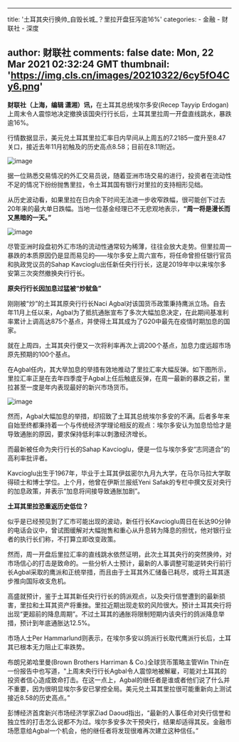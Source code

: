 
---
title: '土耳其央行换帅_自毁长城_？里拉开盘狂泻逾16%'
categories: 
    - 金融
    - 财联社
    - 深度

author: 财联社
comments: false
date: Mon, 22 Mar 2021 02:32:24 GMT
thumbnail: 'https://img.cls.cn/images/20210322/6cy5fO4Cy6.png'
---

<div>   
<div class="m-b-10"><p><strong>财联社（上海，编辑 潇湘）讯，</strong>在土耳其总统埃尔多安(Recep Tayyip Erdogan)上周末令人震惊地决定撤换该国央行行长后，土耳其里拉周一开盘直线跳水，暴跌逾16%。</p>
<p>行情数据显示，美元兑土耳其里拉汇率日内早间从上周五的7.2185一度升至8.47关口，接近去年11月初触及的历史高点8.58；目前在8.11附近。</p>
<p><img src="https://img.cls.cn/images/20210322/6cy5fO4Cy6.png" alt="image" referrerpolicy="no-referrer"></p>
<p>据一位熟悉交易情况的外汇交易员说，随着亚洲市场交易的进行，投资者在流动性不足的情况下纷纷抛售里拉，令土耳其国有银行对里拉的支持相形见绌。</p>
<p>从历史波动看，如果里拉在日内余下时间无法进一步收窄跌幅，很可能创下过去20年来的最大单日跌幅。当地一位基金经理已不无悲观地表示，<strong>“周一将是漫长而又黑暗的一天。”</strong></p>
<p><img src="https://img.cls.cn/images/20210322/lLhD9kLU01.jpg" alt="image" referrerpolicy="no-referrer"></p>
<p>尽管亚洲时段盘初外汇市场的流动性通常较为稀薄，往往会放大走势。但里拉周一暴跌的本质原因仍是显而易见的——埃尔多安上周六宣布，将任命曾担任银行官员和执政党议员的Sahap Kavcioglu出任新任央行行长，这是2019年中以来埃尔多安第三次突然撤换央行行长。</p>
<p><strong>原央行行长因加息过猛被“炒鱿鱼”</strong></p>
<p>刚刚被“炒”的土耳其原央行行长Naci Agbal对该国货币政策秉持鹰派立场。自去年11月上任以来，Agbal为了抵抗通胀宣布了多次大幅加息决定，在此期间基准利率累计上调高达875个基点，并使得土耳其成为了G20中最先在疫情时期加息的国家。</p>
<p>就在上周四，土耳其央行便又一次将利率再次上调200个基点，加息力度远超市场原先预期的100个基点。</p>
<p>在Agbal任内，其大举加息的举措有效地推动了里拉汇率大幅反弹。如下图所示，里拉汇率正是在去年四季度于Agbal上任后触底反弹，在周一最新的暴跌之前，里拉甚至一度是年内表现最好的新兴市场货币。</p>
<p><img src="https://img.cls.cn/images/20210322/rz13ew6I0P.jpg" alt="image" referrerpolicy="no-referrer"></p>
<p>然而，Agbal大幅加息的举措，却招致了土耳其总统埃尔多安的不满。后者多年来自始至终都秉持着一个与传统经济学理论相反的观点：埃尔多安认为加息恰恰才是导致通胀的原因，要求保持低利率以刺激经济增长。</p>
<p>而最新被任命为央行行长的Sahap Kavcioglu，便是一位与埃尔多安“志同道合”的高利率批评者。</p>
<p>Kavcioglu出生于1967年，毕业于土耳其伊兹密尔九月九大学，在马尔马拉大学取得硕士和博士学位。上个月，他曾在伊斯兰报纸Yeni Safak的专栏中撰文反对央行的加息政策，并表示“加息将间接导致通胀加剧”。</p>
<p><strong>土耳其里拉恐重返历史低位？</strong></p>
<p>似乎是已经预见到了汇市可能出现的波动，新任行长Kavcioglu周日在长达90分钟的电话会议中，曾试图缓解对大幅抛售和重心从升息转为降息的担忧，他对银行业者的执行长们称，不打算立即改变政策。</p>
<p>然而，周一开盘后里拉汇率的直线跳水依然证明，此次土耳其央行的突然换帅，对市场信心的打击是致命的。一些分析人士预计，最新的人事调整可能逆转央行前行长Agbal采取的鹰派和正统举措，而且由于土耳其外汇储备已耗尽，或将土耳其逐步推向国际收支危机。</p>
<p>高盛就预计，鉴于土耳其新任央行行长的鸽派观点，以及央行信誉遭到的最新损害，里拉和土耳其资产将重挫。里拉近期出现走软的风险很大。预计土耳其央行将出现“更超前的降息周期”。不过土耳其的通胀将限制短期内该央行的鸽派降息举措，预计到年底通胀达12.5%。</p>
<p>市场人士Per Hammarlund则表示，在埃尔多安以鸽派行长取代鹰派行长后，土耳其已根本无力阻止汇率跌势。</p>
<p>布朗兄弟哈里曼(Brown Brothers Harriman & Co.)全球货币策略主管Win Thin在一份报告中也写道，"上周末央行行长Agbal令人震惊地被解雇，可能对土耳其的投资者信心造成致命打击。在这一点上，Agbal的继任者是谁或者他们说了什么并不重要，因为很明显埃尔多安已掌控全局。美元兑土耳其里拉很可能重新向上测试接近8.58的历史高点。”</p>
<p>彭博经济首席新兴市场经济学家Ziad Daoud指出，“最新的人事任命对央行信誉和独立性的打击怎么说都不为过。埃尔多安多次干预央行，结果却适得其反。金融市场愿意给Agbal一个机会，他的继任者将发现很难再次建立这种信任。”</p></div>  
</div>
            